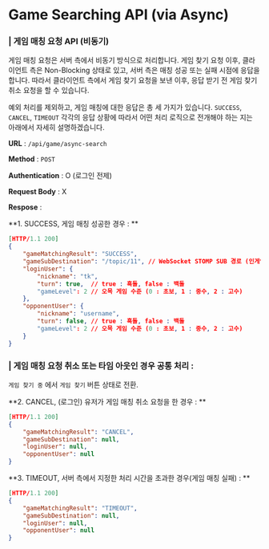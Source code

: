 # Game Searching API (via Async)

### | 게임 매칭 요청 API (비동기) 

게임 매칭 요청은 서버 측에서 비동기 방식으로 처리합니다. 게임 찾기 요청 이후, 클라이언트 측은 Non-Blocking 상태로 있고, 서버 측은 매칭 성공 또는 실패 시점에 응답을 합니다. 따라서 클라이언트 측에서 게임 찾기 요청을 보낸 이후, 응답 받기 전 게임 찾기 취소 요청을 할 수 있습니다.

예외 처리를 제외하고, 게임 매칭에 대한 응답은 총 세 가지가 있습니다. `SUCCESS`, `CANCEL`, `TIMEOUT` 각각의 응답 상황에 따라서 어떤 처리 로직으로 전개해야 하는 지는 아래에서 자세히 설명하겠습니다. 

**URL** : `/api/game/async-search`

**Method** : `POST`

**Authentication** : O (로그인 전제) 

**Request Body** : X 

**Respose** : 

**1. SUCCESS, 게임 매칭 성공한 경우 : ** 

```json
[HTTP/1.1 200]
{
    "gameMatchingResult": "SUCCESS",
    "gameSubDestination": "/topic/11", // WebSocket STOMP SUB 경로 (인게임 데이터 주고 받는 경로 값)
    "loginUser": {
        "nickname": "tk",
        "turn": true,  // true : 흑돌, false : 백돌
        "gameLevel": 2 // 오목 게임 수준 (0 : 초보, 1 : 중수, 2 : 고수)
    },
    "opponentUser": {
        "nickname": "username",
        "turn": false, // true : 흑돌, false : 백돌
        "gameLevel": 2 // 오목 게임 수준 (0 : 초보, 1 : 중수, 2 : 고수)
    }
}
```



### | 게임 매칭 요청 취소 또는 타임 아웃인 경우 공통 처리 : 

`게임 찾기 중` 에서 `게임 찾기` 버튼 상태로 전환.  



**2. CANCEL, (로그인) 유저가 게임 매칭 취소 요청을 한 경우 : ** 

```json
[HTTP/1.1 200]
{
    "gameMatchingResult": "CANCEL",
    "gameSubDestination": null,
    "loginUser": null,
    "opponentUser": null
}
```

**3. TIMEOUT, 서버 측에서 지정한 처리 시간을 초과한 경우(게임 매칭 실패) : ** 

```json
[HTTP/1.1 200]
{
    "gameMatchingResult": "TIMEOUT",
    "gameSubDestination": null,
    "loginUser": null,
    "opponentUser": null
}
```

